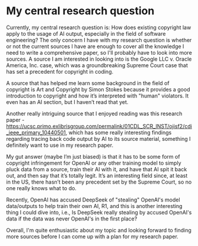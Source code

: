 # My central research question

Currently, my central research question is: How does existing copyright
law apply to the usage of AI output, especially in the field of software
engineering? The only concern I have with my research question is whether
or not the current sources I have are enough to cover all the knowledge
I need to write a comprehensive paper, so I'll probably have to look into
more sources. A source I am interested in looking into is the Google LLC
v. Oracle America, Inc. case, which was a groundbreaking Supreme Court case
that has set a precedent for copyright in coding.

A source that has helped me learn some background in the field of copyright
is Art and Copyright by Simon Stokes because it provides a good introduction
to copyright and how it’s interpreted with "human" violators. It even has
an AI section, but I haven’t read that yet.

Another really intriguing source
that I enjoyed reading was this research paper -
https://ucsc.primo.exlibrisgroup.com/permalink/01CDL_SCR_INST/ojisf2/cdi_ieee_primary_10440501,
which has some really interesting findings regarding tracing back code
output by AI to its source material, something I definitely want to use in
my research paper.

My gut answer (maybe I’m just biased) is that it has to be some form of
copyright infringement for OpenAI or any other training model to simply pluck
data from a source, train their AI with it, and have that AI spit it back out,
and then say that it’s totally legit. It’s an interesting field since,
at least in the US, there hasn’t been any precedent set by the Supreme
Court, so no one really knows what to do.

Recently, OpenAI has accused DeepSeek of "stealing" OpenAI's model data/outputs
to help train their own AI, R1, and this is another interesting thing I
could dive into, i.e., Is DeepSeek really stealing by accused OpenAI's data
if the data was never OpenAI's in the first place?

Overall, I'm quite enthusiastic about my topic and looking forward to finding
more sources before I can come up with a plan for my research paper.

